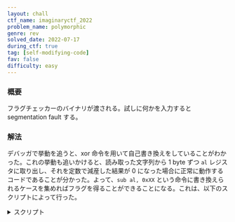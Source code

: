 ```yaml
---
layout: chall
ctf_name: imaginaryctf_2022
problem_name: polymorphic
genre: rev
solved_date: 2022-07-17
during_ctf: true
tag: [self-modifying-code]
fav: false
difficulty: easy
---
```


### 概要

フラグチェッカーのバイナリが渡される。試しに何かを入力すると segmentation fault する。

### 解法

デバッガで挙動を追うと、xor 命令を用いて自己書き換えをしていることがわかった。これの挙動も追いかけると、読み取った文字列から 1 byte ずつ `al` レジスタに取り出し、それを定数で減産した結果が 0 になった場合に正常に動作するコードであることが分かった。よって、`sub al, 0xXX` という命令に書き換えられるケースを集めればフラグを得ることができることになる。これは、以下のスクリプトによって行った。

<details><summary>スクリプト</summary>

```py
binary = open("polymorphic", "rb").read()

flag = False

res = ""

last = 0
while True:
  ind = binary.find(b'\x81\x35', last + 2) # xor [rip+0xXX], 0xXX
  if ind == -1: break
  off, arg = int.from_bytes(binary[ind+2:ind+6], "little"), int.from_bytes(binary[ind+6:ind+10], "little")
  if off == 0:
    # decoded instructions
    nxtins = int.from_bytes(binary[ind+10:ind+14], "little") ^ arg
    if flag and nxtins & 0xff == 0x2c: # sub al, 0xXX
      arg = nxtins >> 8 & 0xff
      res += chr((0x60 + arg) & 0xff)
      flag = False
    if nxtins & 0xffff == 0x602c:      # sub al, 0x60
      flag = True
  last = ind

print(res)
```

</details>

